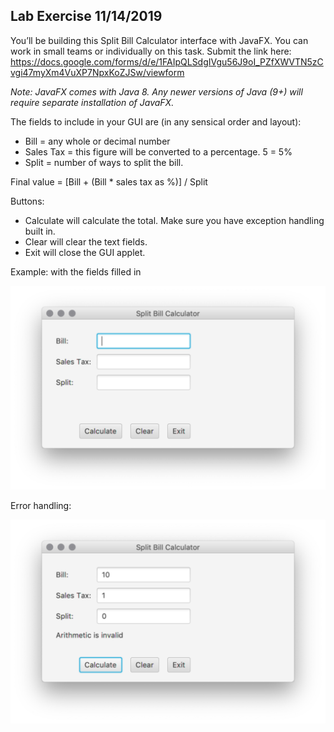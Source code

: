 ## Lab Exercise 11/14/2019

You’ll be building this Split Bill Calculator interface with JavaFX. You can work in small teams or individually on this task. Submit the link here: https://docs.google.com/forms/d/e/1FAIpQLSdgIVgu56J9oI_PZfXWVTN5zCvgi47myXm4VuXP7NpxKoZJSw/viewform 

*Note: JavaFX comes with Java 8. Any newer versions of Java (9+) will require separate installation of JavaFX.*

The fields to include in your GUI are (in any sensical order and layout): 
* Bill = any whole or decimal number
* Sales Tax = this figure will be converted to a percentage. 5 = 5%
* Split = number of ways to split the bill.

Final value = [Bill + (Bill * sales tax as %)] / Split 

Buttons:
* Calculate will calculate the total. Make sure you have exception handling built in. 
* Clear will clear the text fields.
* Exit will close the GUI applet.



Example: with the fields filled in

![Split Bill 01](SplitBill01.png)


Error handling:

![Split Bill 01](SplitBill02.png)





